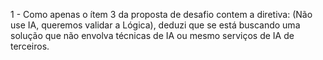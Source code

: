1 - Como apenas o ítem 3 da proposta de desafio contem a diretiva: (Não use IA, queremos validar a Lógica),
deduzi que se está buscando uma solução que não envolva técnicas de IA ou mesmo serviços de IA de terceiros.
